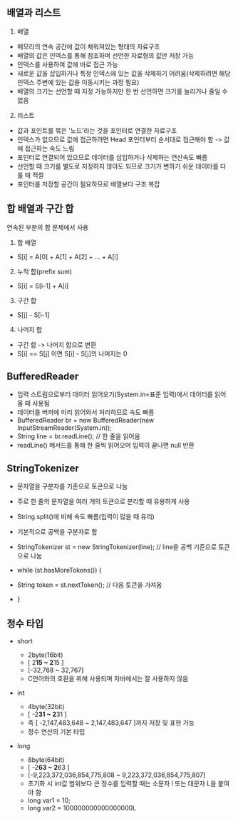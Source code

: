 ## 배열과 리스트

1. 배열
- 메모리의 연속 공간에 값이 채워져있는 형태의 자료구조
- 배열의 값은 인덱스를 통해 참조하며 선언한 자료형의 값만 저장 가능
- 인덱스를 사용하여 값에 바로 접근 가능
- 새로운 값을 삽입하거나 특정 인덱스에 있는 값을 삭제하기 어려움(삭제하려면 해당 인덱스 주변에 있는 값을 이동시키는 과정 필요)
- 배열의 크기는 선언할 때 지정 가능하지만 한 번 선언하면 크기를 늘리거나 줄일 수 없음


2. 리스트
- 값과 포인트를 묶은 '노드'라는 것을 포인터로 연결한 자료구조
- 인덱스가 없으므로 값에 접근하려면 Head 포인터부터 순서대로 접근해야 함 -> 값에 접근하는 속도 느림
- 포인터로 연결되어 있으므로 데이터를 삽입하거나 삭제하는 연산속도 빠름
- 선언할 때 크기를 별도로 지정하지 않아도 되므로 크기가 변하기 쉬운 데이터를 다룰 때 적절
- 포인터를 저장할 공간이 필요하므로 배열보다 구조 복잡




## 합 배열과 구간 합

연속된 부분의 합 문제에서 사용

1. 합 배열
- S[i] = A[0] + A[1] + A[2] + ... + A[i]

2. 누적 합(prefix sum)
- S[i] = S[i-1] + A[i]

3. 구간 합
- S[j] - S[i-1]

4. 나머지 합
- 구간 합 -> 나머지 합으로 변환
- S[i] == S[j] 이면 S[i] - S[j]의 나머지는 0




## BufferedReader
- 입력 스트림으로부터 데이터 읽어오기(System.in=표준 입력)에서 데이터를 읽어올 때 사용됨
- 데이터를 버퍼에 미리 읽어와서 처리하므로 속도 빠름
- BufferedReader br = new BufferedReader(new InputStreamReader(System.in));
- String line = br.readLine(); // 한 줄을 읽어옴
- readLine() 메서드를 통해 한 줄씩 읽어오며 입력이 끝나면 null 반환

## StringTokenizer
- 문자열을 구분자를 기준으로 토큰으로 나눔
- 주로 한 줄의 문자열을 여러 개의 토큰으로 분리할 때 유용하게 사용
- String.split()에 비해 속도 빠름(입력이 많을 때 유리)
- 기본적으로 공백을 구분자로 함

- StringTokenizer st = new StringTokenizer(line); // line을 공백 기준으로 토큰으로 나눔
- while (st.hasMoreTokens()) {
-    String token = st.nextToken(); // 다음 토큰을 가져옴
- }




## 정수 타입
- short
  - 2byte(16bit)
  - [ 2**15 ~ 2**15 ]
  - [-32,768 ~ 32,767]
  - C언어와의 호환을 위해 사용되며 자바에서는 잘 사용하지 않음

- int
  - 4byte(32bit)
  - [ -2**31 ~ 2**31 ]
  - 즉 [ -2,147,483,648 ~ 2,147,483,647 ]까지 저장 및 표현 가능
  - 정수 연산의 기본 타입


- long
  - 8byte(64bit)
  - [ -2**63 ~ 2**63 ]
  - [-9,223,372,036,854,775,808 ~ 9,223,372,036,854,775,807]
  - 초기화 시 int값 범위보다 큰 정수를 입력할 때는 소문자 l 또는 대문자 L을 붙여야 함
  - long var1 = 10;
  - long var2 = 100000000000000000L















